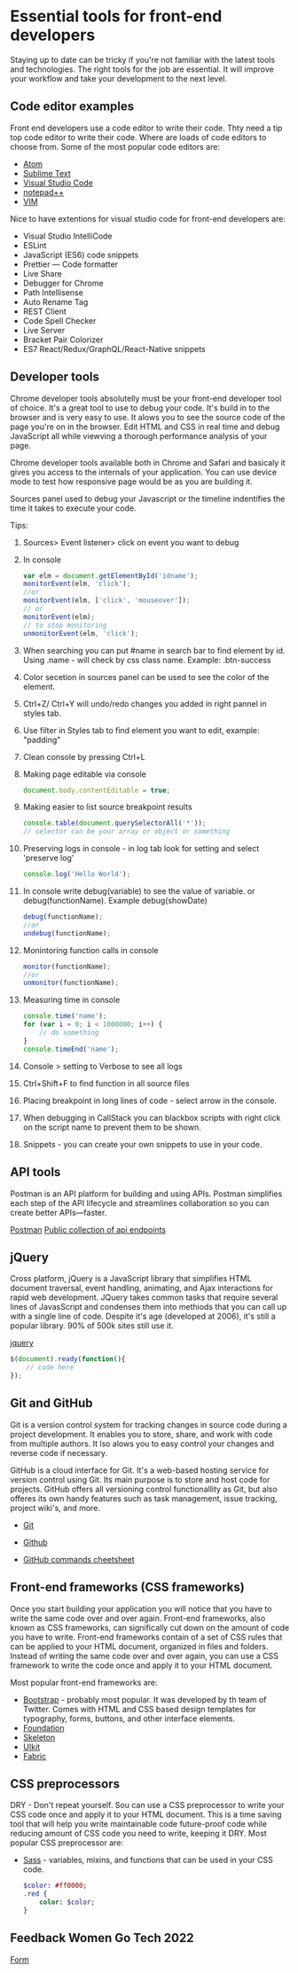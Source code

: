 # Essential tools for front-end developers

Staying up to date can be tricky if you're not familiar with the latest tools and technologies. The right tools for the job are essential.
It will improve your workflow and take your development to the next level.

## Code editor examples

Front end developers use a code editor to write their code. Thty need a tip top code editor to write their code.  Where are loads of code editors to choose from.
Some of the most popular code editors are:

- [Atom](https://atom.io/)
- [Sublime Text](https://www.sublimetext.com/)
- [Visual Studio Code](https://code.visualstudio.com/)
- [notepad++](https://notepad-plus-plus.org/)
- [VIM](https://www.vim.org/)

Nice to have extentions for visual studio code for front-end developers are:

- Visual Studio IntelliCode
- ESLint
- JavaScript (ES6) code snippets
- Prettier — Code formatter
- Live Share
- Debugger for Chrome
- Path Intellisense
- Auto Rename Tag
- REST Client
- Code Spell Checker
- Live Server
- Bracket Pair Colorizer
- ES7 React/Redux/GraphQL/React-Native snippets

## Developer tools

Chrome developer tools absolutelly must be your front-end developer tool of choice. It's a great tool to use to debug your code.
It's build in to the browser and is very easy to use. It alows you to see the source code of the page you're on in the browser.
Edit HTML and CSS in real time and debug JavaScript
all while viewving a thorough performance analysis of your page.

Chrome developer tools available both in Chrome and Safari and basicaly it gives you access to the internals of your application.
You can use device mode to test how responsive page would be as you are building it.

Sources panel used to debug your Javascript or the timeline indentifies the time it takes to execute your code.

Tips:

1. Sources> Event listener> click on event you want to debug
2. In console

    ```javascript
    var elm = document.getElementById('idname');
    monitorEvent(elm, 'click');
    //or
    monitorEvent(elm, ['click', 'mouseover']);
    // or 
    monitorEvent(elm);
    // to stop monitoring
    unmonitorEvent(elm, 'click');
    ```

3. When searching you can put #name in search bar to find element by id. Using .name - will check by css class name. Example: .btn-success

4. Color secetion in sources panel can be used to see the color of the element.
5. Ctrl+Z/ Ctrl+Y  will undo/redo changes you added in right pannel in styles tab.
6. Use filter in Styles tab to find element you want to edit, example: "padding"
7. Clean console by pressing Ctrl+L
8. Making page editable via console

    ```javascript
    document.body.contentEditable = true;
    ```

9. Making easier to list source breakpoint results

    ```javascript
    console.table(document.querySelectorAll('*'));
    // selector can be your array or object or something
    ```

10. Preserving logs in console - in log tab look for setting and select 'preserve log'

    ```javascript
    console.log('Hello World');
    ```

11. In console write debug(variable) to see the value of variable. or debug(functionName). Example debug(showDate)

    ```javascript
    debug(functionName);
    //or
    undebug(functionName);

    ```

12. Monintoring function calls in console

    ```javascript
    monitor(functionName);
    //or
    unmonitor(functionName);
    ```

13. Measuring time in console

    ```javascript
    console.time('name');
    for (var i = 0; i < 1000000; i++) {
        // do something
    }
    console.timeEnd('name');
    ```

14. Console > setting to Verbose to see all logs
15. Ctrl+Shift+F to find function in all source files
16. Placing breakpoint in long lines of code - select arrow in the console.
17. When debugging in CallStack you can blackbox scripts with right click on the script name to prevent them to be shown.
18. Snippets - you can create your own snippets to use in your code.

## API tools

Postman is an API platform for building and using APIs. Postman simplifies each step of the API lifecycle and streamlines collaboration so you can create better APIs—faster.

[Postman](https://www.postman.com/)
[Public collection of api endpoints](https://www.postman.com/cs-demo/workspace/public-rest-apis/collection/8854915-454a2dc7-dcbe-41cf-9bfa-da544fcd93a2?ctx=documentation)

## jQuery

Cross platform, jQuery is a JavaScript library that simplifies HTML document traversal, event handling, animating, and Ajax interactions for rapid web development.
JQuery takes common tasks that require several lines of JavasScript and condenses them into methiods that you can call up with a single line of code.
Despite it's age (developed at 2006), it's still a popular library. 90% of 500k sites still use it.

[jquery](https://jquery.com/)

```javascript
$(document).ready(function(){
    // code here
});
```

## Git and GitHub

Git is a version control system for tracking changes in source code during a project development. It enables you to store, share, and work with code from multiple authors. It lso alows you to easy control your changes and reverse code if necessary.

GitHub is a cloud interface for Git. It's a web-based hosting service for version control using Git. Its main purpose is to store and host code for projects. GitHub offers all versioning control functionallity as Git, but also offeres its own handy features such as task management, issue tracking, project wiki's, and more.

- [Git](https://git-scm.com/)
- [Github](https://github.com/)

- [GitHub commands cheetsheet](https://education.github.com/git-cheat-sheet-education.pdf)

## Front-end frameworks (CSS frameworks)

Once you start building your application you will notice that you have to write the same code over and over again.
Front-end frameworks, also known as CSS frameworks, can significally cut down on the amount of code you have to write.
Front-end frameworks contain of a set of CSS rules that can be applied to your HTML document, organized in files and folders. Instead of writing the same code over and over again, you can use a CSS framework to write the code once and apply it to your HTML document.

Most popular front-end frameworks are:

- [Bootstrap](https://getbootstrap.com/) -  probably most popular. It was developed by th team of Twitter. Comes with HTML and CSS based design templates for typography, forms, buttons, and other interface elements.
- [Foundation](https://foundation.zurb.com/)
- [Skeleton](https://getskeleton.com/)
- [UIkit](https://getuikit.com/)
- [Fabric](https://fabricjs.com/)

## CSS preprocessors

DRY - Don't repeat yourself.
Sou can use a CSS preprocessor to write your CSS code once and apply it to your HTML document. This is a time saving tool that will help you write maintainable code future-proof code while reducing amount of CSS code you need to write, keeping it DRY.
Most popular CSS preprocessor are:

- [Sass](https://sass-lang.com/) -  variables, mixins, and functions that can be used in your CSS code.

    ```sass
    $color: #ff0000;
    .red {
        color: $color;
    }
    ```

## Feedback Women Go Tech 2022 
[Form](https://forms.gle/22KXrr9MyedAC8k68)
